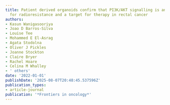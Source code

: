 ```yaml
---
title: Patient derived organoids confirm that PI3K/AKT signalling is an escape pathway
  for radioresistance and a target for therapy in rectal cancer
authors:
- Kasun Wanigasooriya
- Joao D Barros-Silva
- Louise Tee
- Mohammed E El-Asrag
- Agata Stodolna
- Oliver J Pickles
- Joanne Stockton
- Claire Bryer
- Rachel Hoare
- Celina M Whalley
- ' others'
date: '2022-01-01'
publishDate: '2025-08-07T20:48:45.537596Z'
publication_types:
- article-journal
publication: '*Frontiers in oncology*'
---
```

